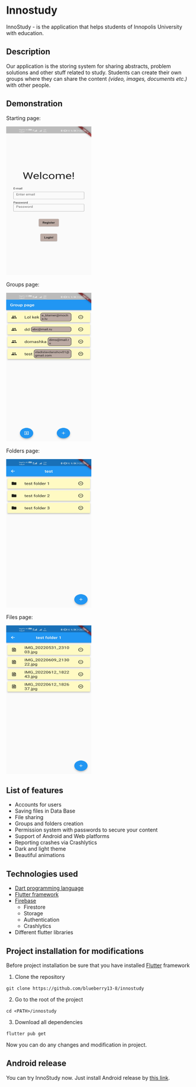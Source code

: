 # Innostudy

InnoStudy - is the application that helps students of Innopolis University with education.

## Description

Our application is the storing system for sharing abstracts, problem solutions and other stuff related to study. 
Students can create their own groups where they can share the content <i>(video, images, documents etc.)</i> with other people.

## Demonstration

<p>Starting page:</p>
<img src="./screens/start_screen.jpg" width="230" height="400">
<p>Groups page:</p>
<img src="./screens/groups_screen.jpg" width="230" height="400">
<p>Folders page:</p>
<img src="./screens/folders_screen.jpg" width="230" height="400">
<p>Files page:</p>
<img src="./screens/files_screen.jpg" width="230" height="400">

## List of features
* Accounts for users
* Saving files in Data Base
* File sharing
* Groups and folders creation
* Permission system with passwords to secure your content
* Support of Android and Web platforms
* Reporting crashes via Crashlytics
* Dark and light theme
* Beautiful animations

## Technologies used

* [Dart programming language](https://dart.dev)
* [Flutter framework](https://flutter.dev)
* [Firebase](https://firebase.google.com)
  * Firestore
  * Storage
  * Authentication
  * Crashlytics
* Different flutter libraries

## Project installation for modifications
Before project installation be sure that you have installed [Flutter](https://flutter.dev) framework

1. Clone the repository
```console
git clone https://github.com/blueberry13-8/innostudy
```

2. Go to the root of the project
```console
cd <PATH>/innostudy
```

3. Download all dependencies
```console
flutter pub get
```
Now you can do any changes and modification in project.

## Android release
You can try InnoStudy now. Just install Android release by [this link](https://github.com/blueberry13-8/innostudy/releases/download/v1.0.1/InnoStudyApp-v1.0.1.apk).

